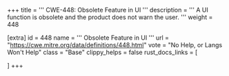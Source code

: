 +++
title = '''
CWE-448: Obsolete Feature in UI
'''
description	= '''
A UI function is obsolete and the product does not warn the user.
'''
weight = 448

[extra]
id = 448
name = '''
Obsolete Feature in UI
'''
url = "https://cwe.mitre.org/data/definitions/448.html"
vote = "No Help, or Langs Won't Help"
class = "Base"
clippy_helps = false
rust_docs_links = [
	
]
+++
